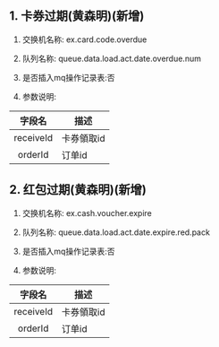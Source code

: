 ## 1. 卡券过期(黄森明)(新增)

1. 交换机名称: ex.card.code.overdue

2. 队列名称:  queue.data.load.act.date.overdue.num

3. 是否插入mq操作记录表:否

4. 参数说明:

|  字段名   | 描述       |
| :-------: | ---------- |
| receiveId | 卡券領取id |
|  orderId  | 订单id     |

## 2. 红包过期(黄森明)(新增)

1. 交换机名称: ex.cash.voucher.expire

2. 队列名称:  queue.data.load.act.date.expire.red.pack

3. 是否插入mq操作记录表:否

4. 参数说明:

|  字段名   | 描述       |
| :-------: | ---------- |
| receiveId | 卡券領取id |
|  orderId  | 订单id     |

